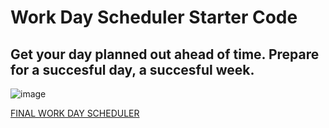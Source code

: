 # Work Day Scheduler Starter Code

## Get your day planned out ahead of time. Prepare for a succesful day, a succesful week. 

![image](https://user-images.githubusercontent.com/97713255/165157924-5469685e-082d-49db-98b7-0a88d1264dc3.png)



[FINAL WORK DAY SCHEDULER](https://oscarhernandez2022.github.io/work-day-scheduler/)
